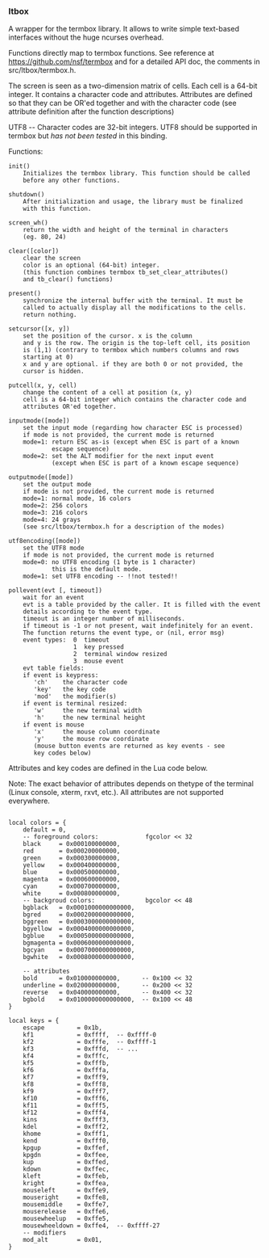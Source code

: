 
### ltbox

A wrapper for the termbox library.  It allows to write simple text-based interfaces without the huge ncurses overhead. 

Functions directly map to termbox functions. See reference at https://github.com/nsf/termbox and for a detailed API doc, the comments in src/ltbox/termbox.h.

The screen is seen as a two-dimension matrix of cells. Each cell is a 64-bit integer. It contains a character code and attributes. Attributes are defined so that they can be OR'ed together and with the character code (see attribute definition after the function descriptions)

UTF8 -- Character codes are 32-bit integers. UTF8 should be supported in termbox but *has not been tested* in this binding.


Functions:
```
init()
	Initializes the termbox library. This function should be called 
	before any other functions. 
	
shutdown()
	After initialization and usage, the library must be finalized 
	with this function.

screen_wh()
	return the width and height of the terminal in characters
	(eg. 80, 24)

clear([color])
	clear the screen
	color is an optional (64-bit) integer.
	(this function combines termbox tb_set_clear_attributes() 
	and tb_clear() functions)

present()
	synchronize the internal buffer with the terminal. It must be 
	called to actually display all the modifications to the cells.
	return nothing.

setcursor([x, y])
	set the position of the cursor. x is the column
	and y is the row. The origin is the top-left cell, its position
	is (1,1) (contrary to termbox which numbers columns and rows
	starting at 0)
	x and y are optional. if they are both 0 or not provided, the 
	cursor is hidden.

putcell(x, y, cell)
	change the content of a cell at position (x, y)
	cell is a 64-bit integer which contains the character code and 
	attributes OR'ed together.

inputmode([mode])
	set the input mode (regarding how character ESC is processed)
	if mode is not provided, the current mode is returned
	mode=1: return ESC as-is (except when ESC is part of a known 
	        escape sequence)
	mode=2: set the ALT modifier for the next input event
			(except when ESC is part of a known escape sequence)
			
outputmode([mode])
	set the output mode
	if mode is not provided, the current mode is returned
	mode=1: normal mode, 16 colors
	mode=2: 256 colors
	mode=3: 216 colors
	mode=4: 24 grays
	(see src/ltbox/termbox.h for a description of the modes)

utf8encoding([mode])
	set the UTF8 mode
	if mode is not provided, the current mode is returned	
	mode=0: no UTF8 encoding (1 byte is 1 character)
			this is the default mode.
	mode=1: set UTF8 encoding -- !!not tested!!

pollevent(evt [, timeout])
	wait for an event
	evt is a table provided by the caller. It is filled with the event
	details according to the event type.
	timeout is an integer number of milliseconds.
	if timeout is -1 or not present, wait indefinitely for an event.
	The function returns the event type, or (nil, error msg)
	event types:  0  timeout
	              1  key pressed
	              2  terminal window resized
				  3  mouse event
	evt table fields:
	if event is keypress:
	   'ch'    the character code
	   'key'   the key code
	   'mod'   the modifier(s)
	if event is terminal resized:
	   'w'     the new terminal width
	   'h'     the new terminal height
	if event is mouse
	   'x'     the mouse column coordinate
	   'y'     the mouse row coordinate
	   (mouse button events are returned as key events - see 
	   key codes below)

```

Attributes and key codes are defined in the Lua code below. 

Note: The exact behavior of attributes depends on thetype of the terminal (Linux console, xterm, rxvt, etc.). All attributes are not supported everywhere.
```

local colors = {
	default = 0,
	-- foreground colors:             fgcolor << 32 
	black     = 0x000100000000,
	red       = 0x000200000000,
	green     = 0x000300000000,
	yellow    = 0x000400000000,
	blue      = 0x000500000000,
	magenta   = 0x000600000000,
	cyan      = 0x000700000000,
	white     = 0x000800000000,
	-- backgroud colors:              bgcolor << 48
	bgblack   = 0x0001000000000000,
	bgred     = 0x0002000000000000,
	bggreen   = 0x0003000000000000,
	bgyellow  = 0x0004000000000000,
	bgblue    = 0x0005000000000000,
	bgmagenta = 0x0006000000000000,
	bgcyan    = 0x0007000000000000,
	bgwhite   = 0x0008000000000000,
	
	-- attributes
	bold      = 0x010000000000,      -- 0x100 << 32
	underline = 0x020000000000,      -- 0x200 << 32
	reverse   = 0x040000000000,      -- 0x400 << 32
	bgbold    = 0x0100000000000000,  -- 0x100 << 48
}

local keys = {
	escape         = 0x1b,
	kf1            = 0xffff,  -- 0xffff-0
	kf2            = 0xfffe,  -- 0xffff-1
	kf3            = 0xfffd,  -- ...
	kf4            = 0xfffc,
	kf5            = 0xfffb,
	kf6            = 0xfffa,
	kf7            = 0xfff9,
	kf8            = 0xfff8,
	kf9            = 0xfff7,
	kf10           = 0xfff6,
	kf11           = 0xfff5,
	kf12           = 0xfff4,
	kins           = 0xfff3,
	kdel           = 0xfff2,
	khome          = 0xfff1,
	kend           = 0xfff0,
	kpgup          = 0xffef,
	kpgdn          = 0xffee,
	kup            = 0xffed,
	kdown          = 0xffec,
	kleft          = 0xffeb,
	kright         = 0xffea,
	mouseleft      = 0xffe9,
	mouseright     = 0xffe8,
	mousemiddle    = 0xffe7,
	mouserelease   = 0xffe6,
	mousewheelup   = 0xffe5,
	mousewheeldown = 0xffe4,  -- 0xffff-27
	-- modifiers
	mod_alt        = 0x01,
}
```